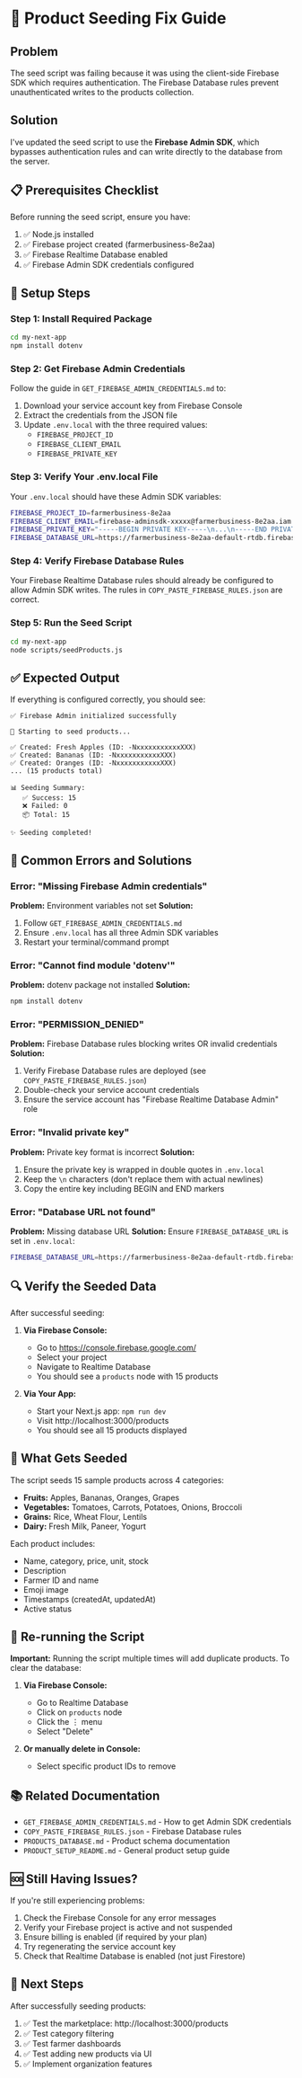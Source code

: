 # 🌱 Product Seeding Fix Guide

## Problem
The seed script was failing because it was using the client-side Firebase SDK which requires authentication. The Firebase Database rules prevent unauthenticated writes to the products collection.

## Solution
I've updated the seed script to use the **Firebase Admin SDK**, which bypasses authentication rules and can write directly to the database from the server.

## 📋 Prerequisites Checklist

Before running the seed script, ensure you have:

1. ✅ Node.js installed
2. ✅ Firebase project created (farmerbusiness-8e2aa)
3. ✅ Firebase Realtime Database enabled
4. ✅ Firebase Admin SDK credentials configured

## 🔧 Setup Steps

### Step 1: Install Required Package

```bash
cd my-next-app
npm install dotenv
```

### Step 2: Get Firebase Admin Credentials

Follow the guide in `GET_FIREBASE_ADMIN_CREDENTIALS.md` to:
1. Download your service account key from Firebase Console
2. Extract the credentials from the JSON file
3. Update `.env.local` with the three required values:
   - `FIREBASE_PROJECT_ID`
   - `FIREBASE_CLIENT_EMAIL`
   - `FIREBASE_PRIVATE_KEY`

### Step 3: Verify Your .env.local File

Your `.env.local` should have these Admin SDK variables:

```bash
FIREBASE_PROJECT_ID=farmerbusiness-8e2aa
FIREBASE_CLIENT_EMAIL=firebase-adminsdk-xxxxx@farmerbusiness-8e2aa.iam.gserviceaccount.com
FIREBASE_PRIVATE_KEY="-----BEGIN PRIVATE KEY-----\n...\n-----END PRIVATE KEY-----\n"
FIREBASE_DATABASE_URL=https://farmerbusiness-8e2aa-default-rtdb.firebaseio.com
```

### Step 4: Verify Firebase Database Rules

Your Firebase Realtime Database rules should already be configured to allow Admin SDK writes. The rules in `COPY_PASTE_FIREBASE_RULES.json` are correct.

### Step 5: Run the Seed Script

```bash
cd my-next-app
node scripts/seedProducts.js
```

## ✅ Expected Output

If everything is configured correctly, you should see:

```
✅ Firebase Admin initialized successfully

🌱 Starting to seed products...

✅ Created: Fresh Apples (ID: -NxxxxxxxxxxxXXX)
✅ Created: Bananas (ID: -NxxxxxxxxxxxXXX)
✅ Created: Oranges (ID: -NxxxxxxxxxxxXXX)
... (15 products total)

📊 Seeding Summary:
   ✅ Success: 15
   ❌ Failed: 0
   📦 Total: 15

✨ Seeding completed!
```

## 🚨 Common Errors and Solutions

### Error: "Missing Firebase Admin credentials"
**Problem:** Environment variables not set
**Solution:** 
1. Follow `GET_FIREBASE_ADMIN_CREDENTIALS.md`
2. Ensure `.env.local` has all three Admin SDK variables
3. Restart your terminal/command prompt

### Error: "Cannot find module 'dotenv'"
**Problem:** dotenv package not installed
**Solution:** 
```bash
npm install dotenv
```

### Error: "PERMISSION_DENIED"
**Problem:** Firebase Database rules blocking writes OR invalid credentials
**Solution:**
1. Verify Firebase Database rules are deployed (see `COPY_PASTE_FIREBASE_RULES.json`)
2. Double-check your service account credentials
3. Ensure the service account has "Firebase Realtime Database Admin" role

### Error: "Invalid private key"
**Problem:** Private key format is incorrect
**Solution:**
1. Ensure the private key is wrapped in double quotes in `.env.local`
2. Keep the `\n` characters (don't replace them with actual newlines)
3. Copy the entire key including BEGIN and END markers

### Error: "Database URL not found"
**Problem:** Missing database URL
**Solution:**
Ensure `FIREBASE_DATABASE_URL` is set in `.env.local`:
```bash
FIREBASE_DATABASE_URL=https://farmerbusiness-8e2aa-default-rtdb.firebaseio.com
```

## 🔍 Verify the Seeded Data

After successful seeding:

1. **Via Firebase Console:**
   - Go to https://console.firebase.google.com/
   - Select your project
   - Navigate to Realtime Database
   - You should see a `products` node with 15 products

2. **Via Your App:**
   - Start your Next.js app: `npm run dev`
   - Visit http://localhost:3000/products
   - You should see all 15 products displayed

## 📝 What Gets Seeded

The script seeds 15 sample products across 4 categories:

- **Fruits:** Apples, Bananas, Oranges, Grapes
- **Vegetables:** Tomatoes, Carrots, Potatoes, Onions, Broccoli
- **Grains:** Rice, Wheat Flour, Lentils
- **Dairy:** Fresh Milk, Paneer, Yogurt

Each product includes:
- Name, category, price, unit, stock
- Description
- Farmer ID and name
- Emoji image
- Timestamps (createdAt, updatedAt)
- Active status

## 🔄 Re-running the Script

**Important:** Running the script multiple times will add duplicate products. To clear the database:

1. **Via Firebase Console:**
   - Go to Realtime Database
   - Click on `products` node
   - Click the ⋮ menu
   - Select "Delete"

2. **Or manually delete in Console:**
   - Select specific product IDs to remove

## 📚 Related Documentation

- `GET_FIREBASE_ADMIN_CREDENTIALS.md` - How to get Admin SDK credentials
- `COPY_PASTE_FIREBASE_RULES.json` - Firebase Database rules
- `PRODUCTS_DATABASE.md` - Product schema documentation
- `PRODUCT_SETUP_README.md` - General product setup guide

## 🆘 Still Having Issues?

If you're still experiencing problems:

1. Check the Firebase Console for any error messages
2. Verify your Firebase project is active and not suspended
3. Ensure billing is enabled (if required by your plan)
4. Try regenerating the service account key
5. Check that Realtime Database is enabled (not just Firestore)

## 🎉 Next Steps

After successfully seeding products:

1. ✅ Test the marketplace: http://localhost:3000/products
2. ✅ Test category filtering
3. ✅ Test farmer dashboards
4. ✅ Test adding new products via UI
5. ✅ Implement organization features
